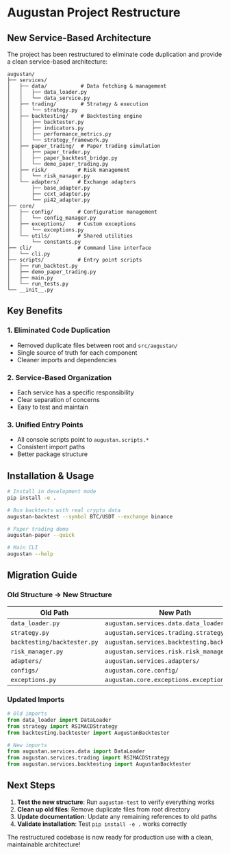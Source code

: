 # Augustan Project Restructure

## New Service-Based Architecture

The project has been restructured to eliminate code duplication and provide a clean service-based architecture:

```
augustan/
├── services/
│   ├── data/           # Data fetching & management
│   │   ├── data_loader.py
│   │   └── data_service.py
│   ├── trading/        # Strategy & execution
│   │   └── strategy.py
│   ├── backtesting/    # Backtesting engine
│   │   ├── backtester.py
│   │   ├── indicators.py
│   │   ├── performance_metrics.py
│   │   └── strategy_framework.py
│   ├── paper_trading/  # Paper trading simulation
│   │   ├── paper_trader.py
│   │   ├── paper_backtest_bridge.py
│   │   └── demo_paper_trading.py
│   ├── risk/          # Risk management
│   │   └── risk_manager.py
│   └── adapters/      # Exchange adapters
│       ├── base_adapter.py
│       ├── ccxt_adapter.py
│       └── pi42_adapter.py
├── core/
│   ├── config/        # Configuration management
│   │   └── config_manager.py
│   ├── exceptions/    # Custom exceptions
│   │   └── exceptions.py
│   └── utils/         # Shared utilities
│       └── constants.py
├── cli/               # Command line interface
│   └── cli.py
├── scripts/           # Entry point scripts
│   ├── run_backtest.py
│   ├── demo_paper_trading.py
│   ├── main.py
│   └── run_tests.py
└── __init__.py
```

## Key Benefits

### 1. **Eliminated Code Duplication**
- Removed duplicate files between root and `src/augustan/`
- Single source of truth for each component
- Cleaner imports and dependencies

### 2. **Service-Based Organization**
- Each service has a specific responsibility
- Clear separation of concerns
- Easy to test and maintain

### 3. **Unified Entry Points**
- All console scripts point to `augustan.scripts.*`
- Consistent import paths
- Better package structure

## Installation & Usage

```bash
# Install in development mode
pip install -e .

# Run backtests with real crypto data
augustan-backtest --symbol BTC/USDT --exchange binance

# Paper trading demo
augustan-paper --quick

# Main CLI
augustan --help
```

## Migration Guide

### Old Structure → New Structure

| Old Path | New Path |
|----------|----------|
| `data_loader.py` | `augustan.services.data.data_loader` |
| `strategy.py` | `augustan.services.trading.strategy` |
| `backtesting/backtester.py` | `augustan.services.backtesting.backtester` |
| `risk_manager.py` | `augustan.services.risk.risk_manager` |
| `adapters/` | `augustan.services.adapters/` |
| `configs/` | `augustan.core.config/` |
| `exceptions.py` | `augustan.core.exceptions.exceptions` |

### Updated Imports

```python
# Old imports
from data_loader import DataLoader
from strategy import RSIMACDStrategy
from backtesting.backtester import AugustanBacktester

# New imports
from augustan.services.data import DataLoader
from augustan.services.trading import RSIMACDStrategy
from augustan.services.backtesting import AugustanBacktester
```

## Next Steps

1. **Test the new structure**: Run `augustan-test` to verify everything works
2. **Clean up old files**: Remove duplicate files from root directory
3. **Update documentation**: Update any remaining references to old paths
4. **Validate installation**: Test `pip install -e .` works correctly

The restructured codebase is now ready for production use with a clean, maintainable architecture!
